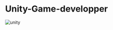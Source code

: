 # Unity-Game-developper

![unity](https://user-images.githubusercontent.com/77782157/168759245-89094dac-1e0a-4284-9fa1-5dfe8d3a5df4.png)
